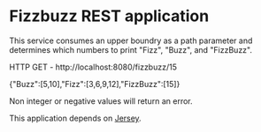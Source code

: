 # Fizzbuzz REST application

This service consumes an upper boundry as a path parameter and determines which numbers to print "Fizz", "Buzz", and "FizzBuzz". 


HTTP GET - http://localhost:8080/fizzbuzz/15

{"Buzz":[5,10],"Fizz":[3,6,9,12],"FizzBuzz":[15]}


Non integer or negative values will return an error.

This application depends on [Jersey](https://jersey.github.io/).